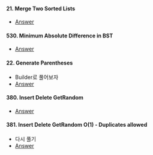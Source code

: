 #### 21. Merge Two Sorted Lists
- [Answer](MergeTwo.java)

#### 530. Minimum Absolute Difference in BST
- [Answer](MinimumAbsoluteDifferenceBST.java)

#### 22. Generate Parentheses
- Builder로 풀어보자
- [Answer](MinimumAbsoluteDifferenceBST.java)


#### 380. Insert Delete GetRandom
- [Answer](InsertDeleteGetRandom.java)

#### 381. Insert Delete GetRandom O(1) - Duplicates allowed
- 다시 풀기
- [Answer](InsertDeleteGetRandomAllowDuplicate.java)

